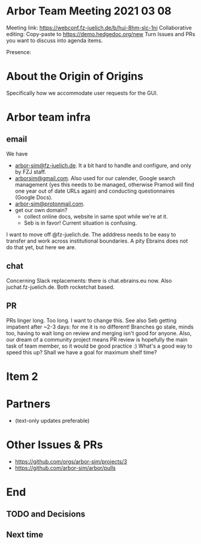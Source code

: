 Arbor Team Meeting 2021 03 08
=============================

Meeting link: https://webconf.fz-juelich.de/b/hui-8hm-slc-1ni
Collaborative editing: Copy-paste to <https://demo.hedgedoc.org/new>
Turn Issues and PRs you want to discuss into agenda items.

Presence:

About the Origin of Origins
===========================

Specifically how we accommodate user requests for the GUI.

Arbor team infra
================

email
-----
We have
* arbor-sim@fz-juelich.de. It a bit hard to handle and configure, and only by FZJ staff.
* arborsim@gmail.com. Also used for our calender, Google search management (yes this needs to be managed, otherwise Pramod will find one year out of date URLs again) and conducting questionnaires (Google Docs).
* arbor-sim@protonmail.com.
* get our own domain?
    * collect online docs, website in same spot while we're at it.
    * Seb is in favor! Current situation is confusing.

I want to move off @fz-juelich.de. The adddress needs to be easy to transfer and work across institutional boundaries. A pity Ebrains does not do that yet, but here we are.

chat
----
Concerning Slack replacements: there is chat.ebrains.eu now. Also juchat.fz-juelich.de. Both rocketchat based.

PR
--

PRs linger long. Too long. I want to change this. See also Seb getting impatient after ~2-3 days: for me it is no different! Branches go stale, minds too, having to wait long on review and merging isn't good for anyone. Also, our dream of a community project means PR review is hopefully the main task of team member, so it would be good practice :) What's a good way to speed this up? Shall we have a goal for maximum shelf time?

Item 2
======



Partners
========

* (text-only updates preferable)


Other Issues & PRs
==================

* https://github.com/orgs/arbor-sim/projects/3
* https://github.com/arbor-sim/arbor/pulls

End
===

TODO and Decisions
------------------



Next time
---------

